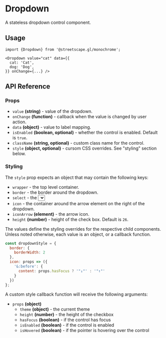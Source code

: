 # Dropdown

A stateless dropdown control component.

## Usage

    import {Dropdown} from '@streetscape.gl/monochrome';

    <Dropdown value="cat" data={{
      cat: 'Cat',
      dog: 'Dog',
    }} onChange={...} />

## API Reference

### Props

* `value` **(string)** - value of the dropdown.
* `onChange` **(function)** - callback when the value is changed by user action.
* `data` **(object)** - value to label mapping.
* `isEnabled` **(boolean, optional)** - whether the control is enabled. Default is `true`.
* `className` **(string, optional)** - custom class name for the control.
* `style` **(object, optional)** - cursom CSS overrides. See "styling" section below.


### Styling

The `style` prop expects an object that may contain the following keys:

* `wrapper` - the top level container.
* `border` - the border around the dropdown.
* `select` - the <select> element.
* `icon` - the container around the arrow element on the right of the dropdown.
* `iconArrow` **(element)**  - the arrow icon.
* `height` **(number)** - height of the check box. Default is `26`.

The values define the styling overrides for the respective child components. Unless noted otherwise, each value is an object, or a callback function.

```jsx
const dropdownStyle = {
  border: {
    borderWidth: 2
  },
  icon: props => ({
    '&:before': {
      content: props.hasFocus ? '"↓"' : '"↑"'
    }
  })
};
```

A custom style callback function will receive the following arguments:

* `props` **(object)**
  - `theme` **(object)** - the current theme
  - `height` **(number)** - the height of the checkbox
  - `hasFocus` **(boolean)** - if the control has focus
  - `isEnabled` **(boolean)** - if the control is enabled
  - `isHovered` **(boolean)** - if the pointer is hovering over the control
